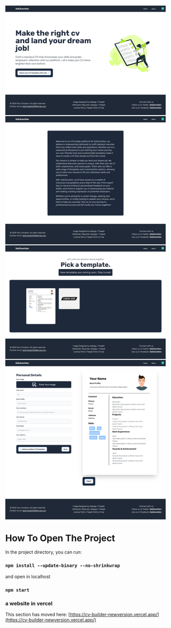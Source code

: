 ![alt text](https://github.com/aliahmed200/cv-builder/blob/new-version/src/Assets/1.png?raw=true)
![alt text](https://github.com/aliahmed200/cv-builder/blob/new-version/src/Assets/2.png?raw=true)
![alt text](https://github.com/aliahmed200/cv-builder/blob/new-version/src/Assets/3.png?raw=true)
![alt text](https://github.com/aliahmed200/cv-builder/blob/new-version/src/Assets/4.png?raw=true)




# How To Open The Project

In the project directory, you can run:

### `npm install --update-binary --no-shrinkwrap`

and open in localhost

### `npm start`

### a website in vercel

This section has moved here: [https://cv-builder-newversion.vercel.app/](https://cv-builder-newversion.vercel.app/)

